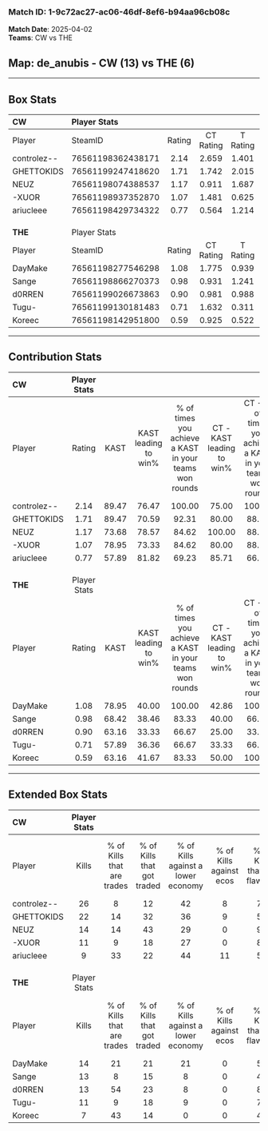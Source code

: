### Match ID: 1-9c72ac27-ac06-46df-8ef6-b94aa96cb08c  
**Match Date**: 2025-04-02  
**Teams**: CW vs THE  

## **Map**: de_anubis - CW (13) vs THE (6)  
---  

## Box Stats  

| **CW**      | Player Stats      |        |           |          |       |       |       |         |        |      |     |
| :- | :- | :-: | :-: | :-: | :-: | :-: | :-: | :-: | :-: | :-: | :-: |
| Player      | SteamID           | Rating | CT Rating | T Rating | KAST  |  ADR  | Kills | Assists | Deaths | K/D  | HS% |
| controlez-- | 76561198362438171 |  2.14  |   2.659   |  1.401   | 89.47 | 133.6 |  26   |    7    |   8    | 3.25 | 42  |
| GHETTOKIDS  | 76561199247418620 |  1.71  |   1.742   |  2.015   | 89.47 | 109.6 |  22   |    2    |   13   | 1.69 | 54  |
| NEUZ        | 76561198074388537 |  1.17  |   0.911   |  1.687   | 73.68 | 71.0  |  14   |    8    |   12   | 1.17 | 35  |
| -XUOR       | 76561198937352870 |  1.07  |   1.481   |  0.625   | 78.95 | 73.8  |  11   |    7    |   12   | 0.92 | 72  |
| ariucleee   | 76561198429734322 |  0.77  |   0.564   |  1.214   | 57.89 | 70.2  |   9   |    3    |   13   | 0.69 | 66  |
|             |                   |        |           |          |       |       |       |         |        |      |     |
|             |                   |        |           |          |       |       |       |         |        |      |     |
|             |                   |        |           |          |       |       |       |         |        |      |     |
| **THE**     | Player Stats      |        |           |          |       |       |       |         |        |      |     |
| Player      | SteamID           | Rating | CT Rating | T Rating | KAST  |  ADR  | Kills | Assists | Deaths | K/D  | HS% |
| DayMake     | 76561198277546298 |  1.08  |   1.775   |  0.939   | 78.95 | 76.9  |  14   |    1    |   16   | 0.88 | 28  |
| Sange       | 76561198866270373 |  0.98  |   0.931   |  1.241   | 68.42 | 79.7  |  13   |    5    |   16   | 0.81 | 84  |
| d0RREN      | 76561199026673863 |  0.90  |   0.981   |  0.988   | 63.16 | 73.6  |  13   |    0    |   16   | 0.81 | 69  |
| Tugu-       | 76561199130181483 |  0.71  |   1.632   |  0.311   | 57.89 | 50.6  |  11   |    3    |   16   | 0.69 | 54  |
| Koreec      | 76561198142951800 |  0.59  |   0.925   |  0.522   | 63.16 | 68.4  |   7   |    6    |   18   | 0.39 | 71  |
---  

## Contribution Stats  

| **CW**      | Player Stats |       |                      |                                                        |                           |                                                             |                          |                                                            |
| :- | :-: | :-: | :-: | :-: | :-: | :-: | :-: | :-: |
| Player      |    Rating    | KAST  | KAST leading to win% | % of times you achieve a KAST in your teams won rounds | CT - KAST leading to win% | CT - % of times you achieve a KAST in your teams won rounds | T - KAST leading to win% | T - % of times you achieve a KAST in your teams won rounds |
| controlez-- |     2.14     | 89.47 |        76.47         |                         100.00                         |           75.00           |                           100.00                            |          80.00           |                           100.00                           |
| GHETTOKIDS  |     1.71     | 89.47 |        70.59         |                         92.31                          |           80.00           |                            88.89                            |          57.14           |                           100.00                           |
| NEUZ        |     1.17     | 73.68 |        78.57         |                         84.62                          |          100.00           |                            88.89                            |          50.00           |                           75.00                            |
| -XUOR       |     1.07     | 78.95 |        73.33         |                         84.62                          |           80.00           |                            88.89                            |          60.00           |                           75.00                            |
| ariucleee   |     0.77     | 57.89 |        81.82         |                         69.23                          |           85.71           |                            66.67                            |          75.00           |                           75.00                            |
|             |              |       |                      |                                                        |                           |                                                             |                          |                                                            |
|             |              |       |                      |                                                        |                           |                                                             |                          |                                                            |
|             |              |       |                      |                                                        |                           |                                                             |                          |                                                            |
| **THE**     | Player Stats |       |                      |                                                        |                           |                                                             |                          |                                                            |
| Player      |    Rating    | KAST  | KAST leading to win% | % of times you achieve a KAST in your teams won rounds | CT - KAST leading to win% | CT - % of times you achieve a KAST in your teams won rounds | T - KAST leading to win% | T - % of times you achieve a KAST in your teams won rounds |
| DayMake     |     1.08     | 78.95 |        40.00         |                         100.00                         |           42.86           |                           100.00                            |          37.50           |                           100.00                           |
| Sange       |     0.98     | 68.42 |        38.46         |                         83.33                          |           40.00           |                            66.67                            |          37.50           |                           100.00                           |
| d0RREN      |     0.90     | 63.16 |        33.33         |                         66.67                          |           25.00           |                            33.33                            |          37.50           |                           100.00                           |
| Tugu-       |     0.71     | 57.89 |        36.36         |                         66.67                          |           33.33           |                            66.67                            |          40.00           |                           66.67                            |
| Koreec      |     0.59     | 63.16 |        41.67         |                         83.33                          |           50.00           |                           100.00                            |          33.33           |                           66.67                            |
---  

## Extended Box Stats  

| **CW**      | Player Stats |                            |                            |                                    |                         |                              |                                 |        |                             |                                     |                          |                               |                            |
| :- | :-: | :-: | :-: | :-: | :-: | :-: | :-: | :-: | :-: | :-: | :-: | :-: | :-: |
| Player      |    Kills     | % of Kills that are trades | % of Kills that got traded | % of Kills against a lower economy | % of Kills against ecos | % of Kills that are flawless | % of Kills that are close duels | Deaths | % of Deaths that get traded | % of Deaths against a lower economy | % of Deaths against ecos | % of Deaths that are flawless | % of Deaths that are close |
| controlez-- |      26      |             8              |             12             |                 42                 |            8            |              77              |                4                |   8    |             25              |                 38                  |            0             |              50               |             0              |
| GHETTOKIDS  |      22      |             14             |             32             |                 36                 |            9            |              59              |               14                |   13   |             31              |                 38                  |            0             |              77               |             0              |
| NEUZ        |      14      |             14             |             43             |                 29                 |            0            |              93              |                0                |   12   |              8              |                 33                  |            0             |              75               |             0              |
| -XUOR       |      11      |             9              |             18             |                 27                 |            0            |              82              |                0                |   12   |             25              |                 25                  |            0             |              50               |             0              |
| ariucleee   |      9       |             33             |             22             |                 44                 |           11            |              56              |               11                |   13   |              8              |                 31                  |            0             |              54               |             15             |
|             |              |                            |                            |                                    |                         |                              |                                 |        |                             |                                     |                          |                               |                            |
|             |              |                            |                            |                                    |                         |                              |                                 |        |                             |                                     |                          |                               |                            |
|             |              |                            |                            |                                    |                         |                              |                                 |        |                             |                                     |                          |                               |                            |
| **THE**     | Player Stats |                            |                            |                                    |                         |                              |                                 |        |                             |                                     |                          |                               |                            |
| Player      |    Kills     | % of Kills that are trades | % of Kills that got traded | % of Kills against a lower economy | % of Kills against ecos | % of Kills that are flawless | % of Kills that are close duels | Deaths | % of Deaths that get traded | % of Deaths against a lower economy | % of Deaths against ecos | % of Deaths that are flawless | % of Deaths that are close |
| DayMake     |      14      |             21             |             21             |                 21                 |            0            |              57              |                0                |   16   |             38              |                 13                  |            0             |              88               |             0              |
| Sange       |      13      |             8              |             15             |                 8                  |            0            |              46              |                0                |   16   |             31              |                 13                  |            0             |              88               |             6              |
| d0RREN      |      13      |             54             |             23             |                 8                  |            0            |              85              |                0                |   16   |             19              |                 13                  |            0             |              63               |             13             |
| Tugu-       |      11      |             9              |             18             |                 9                  |            0            |              73              |                9                |   16   |             19              |                 13                  |            0             |              69               |             0              |
| Koreec      |      7       |             43             |             14             |                 0                  |            0            |              43              |               14                |   18   |             17              |                 11                  |            0             |              61               |             11             |
